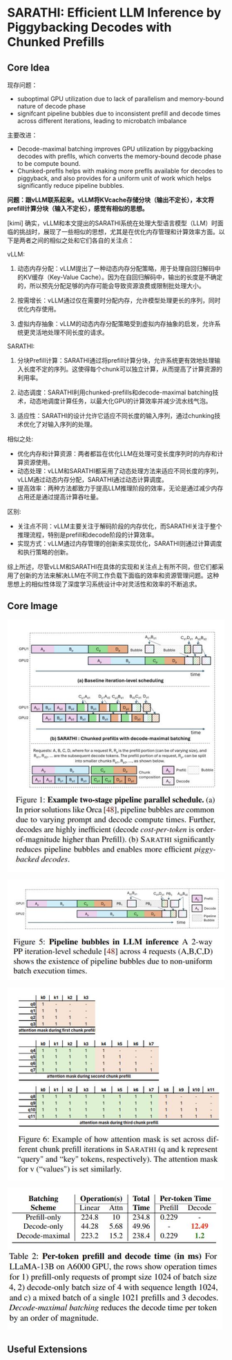 # SARATHI: Efficient LLM Inference by Piggybacking Decodes with Chunked Prefills

## Core Idea
现存问题：
- suboptimal GPU utilization due to lack of parallelism and memory-bound nature of decode phase
- signifcant pipeline bubbles due to inconsistent prefill and decode times across different iterations, leading to microbatch imbalance  

主要改进：
- Decode-maximal batching improves GPU utilization by piggybacking decodes with preflls,
which converts the memory-bound decode phase to be compute bound.   
- Chunked-preflls helps with making more preflls available for decodes to piggyback, and also provides for a uniform unit of work which helps significantly reduce pipeline bubbles.

**问题：跟vLLM联系起来。vLLM将KVcache存储分块（输出不定长），本文将prefill计算分块（输入不定长），感觉有相似的思想。**

[kimi] 确实，vLLM和本文提出的SARATHI系统在处理大型语言模型（LLM）时面临的挑战时，展现了一些相似的思想，尤其是在优化内存管理和计算效率方面。以下是两者之间的相似之处和它们各自的关注点：

vLLM:
1. 动态内存分配：vLLM提出了一种动态内存分配策略，用于处理自回归解码中的KV缓存（Key-Value Cache）。因为在自回归解码中，输出的长度是不确定的，所以预先分配足够的内存可能会导致资源浪费或限制批处理大小。

2. 按需增长：vLLM通过仅在需要时分配内存，允许模型处理更长的序列，同时优化内存使用。

3. 虚拟内存抽象：vLLM的动态内存分配策略受到虚拟内存抽象的启发，允许系统更灵活地处理不同长度的请求。

SARATHI:
1. 分块Prefill计算：SARATHI通过将prefill计算分块，允许系统更有效地处理输入长度不定的序列。这使得每个chunk可以独立计算，从而提高了计算资源的利用率。

2. 动态调度：SARATHI利用chunked-prefills和decode-maximal batching技术，动态地调度计算任务，以最大化GPU的计算效率并减少流水线气泡。

3. 适应性：SARATHI的设计允许它适应不同长度的输入序列，通过chunking技术优化了对输入序列的处理。

相似之处:
- 优化内存和计算资源：两者都旨在优化LLM在处理可变长度序列时的内存和计算资源使用。
- 动态处理：vLLM和SARATHI都采用了动态处理方法来适应不同长度的序列，vLLM通过动态内存分配，SARATHI通过动态计算调度。
- 提高效率：两种方法都致力于提高LLM推理阶段的效率，无论是通过减少内存占用还是通过提高计算吞吐量。

区别:
- 关注点不同：vLLM主要关注于解码阶段的内存优化，而SARATHI关注于整个推理流程，特别是prefill和decode阶段的计算效率。
- 实现方式：vLLM通过内存管理的创新来实现优化，SARATHI则通过计算调度和执行策略的创新。

综上所述，尽管vLLM和SARATHI在具体的实现和关注点上有所不同，但它们都采用了创新的方法来解决LLM在不同工作负载下面临的效率和资源管理问题。这种思想上的相似性体现了深度学习系统设计中对灵活性和效率的不断追求。

## Core Image
![Figure 1](fig.1.jpg)

![Figure 5](fig.5.jpg)

![Figure 6](fig.6.jpg)

![Table 2](table.2.jpg)

## Useful Extensions
